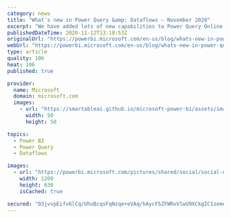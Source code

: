 ```yaml
---
category: news
title: "What᾿s new in Power Query &amp; Dataflows – November 2020"
excerpt: "We have added lots of new capabilities to Power Query Online &amp; Dataflows. This blog post provides a recap walkthrough of these new capabilities."
publishedDateTime: 2020-11-12T13:18:53Z
originalUrl: "https://powerbi.microsoft.com/en-us/blog/whats-new-in-power-query-dataflows-november-2020/"
webUrl: "https://powerbi.microsoft.com/en-us/blog/whats-new-in-power-query-dataflows-november-2020/"
type: article
quality: 106
heat: 106
published: true

provider:
  name: Microsoft
  domain: microsoft.com
  images:
    - url: "https://smartableai.github.io/microsoft-power-bi/assets/images/organizations/microsoft.com-50x50.jpg"
      width: 50
      height: 50

topics:
  - Power BI
  - Power Query
  - Dataflows

images:
  - url: "https://powerbi.microsoft.com/pictures/shared/social/social-default-image.png"
    width: 1200
    height: 630
    isCached: true

secured: "D3jvvpEifv6lCq/UhuBcqsFqNzqe+eVAq/hAycF5ZFWRvVlwU9XCkgIC1zemeyltlsuJ+pxQgGeKwyA6hgFsOYCQ4mjI+mIx5DdfDlm9FHGNPYQEKB4asLeecZ1MKqsYlebOdFgsvZIuUdEoUAJjiIkm4YILRivQ7ixTCvIfhMZh8cT5/ASpljOjc8aU8y85E3SbENI/cbCD5w933zufIvJD4Rly+uiW2NgQGUcolv064JGVerLW4V/dEwiRwFr5MJHMAK5ZJRMGfLbbECrVJsQN/A7z0FH+Cg7O3BmzcKWBUN+u9woJMWeUk35ASj8FeioHD6HPoc02i6HXMM7X7ZWgnfb/cAWiaI4gKFJDRC8=;/hIRTV3CAyNKHjpNcN3h3Q=="
---
```


